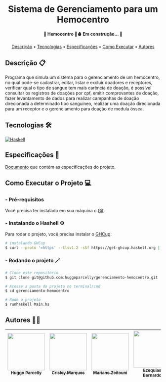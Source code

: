<h1 align="center"> 
	Sistema de Gerenciamento para um Hemocentro
</h1> 

<h4 align="center"> 
	🚧  Hemocentro 💉🩸  Em construção...  🚧
</h4>
<p align="center">
 <a href="#descrição">Descrição</a> •
 <a href="#tecnologias">Tecnologias</a> • 
 <a href="#especificações">Especificações</a> • 
 <a href="#como-executar-o-projeto">Como Executar</a> • 
 <a href="#autores">Autores</a>
</p>

## Descrição 📋
Programa que simula um sistema para o gerenciamento de um hemocentro, no qual pode-se cadastrar, editar, listar e excluir doadores e receptores, verificar qual o tipo de sangue tem mais carência de doação, é possível consultar os registros de doações por cpf, emitir comprovantes de doação, fazer levantamento de dados para realizar campanhas de doação direcionada a determinado tipo sanguíneo, realizar uma doação direcionada para um receptor e o gerenciamento para doação de medula óssea.

## Tecnologias 🛠
[![Haskell](https://img.shields.io/badge/Haskell-5e5183?style=for-the-badge&logo=haskell&logoColor=white)](https://www.haskell.org/)

## Especificações 📄
[Documento](https://docs.google.com/document/d/13QJxyVWj3aLhTTgFNJPp8ZkLqqU5z0Hty5SqhFRYS_4/edit) que contém as especificações do projeto.

## Como Executar o Projeto 💻
### - Pré-requisitos
Você precisa ter instalado em sua máquina o [Git](https://git-scm.com).


### - Instalando o Hashell ⚙
Para rodar o projeto, você precisa instalar o [GHCup](https://www.haskell.org/ghcup/):
```bash
# instalando GHCup
$ curl --proto '=https' --tlsv1.2 -sSf https://get-ghcup.haskell.org | sh
```


### - Rodando o projeto 🪄
```bash
# Clone este repositório
$ git clone git@github.com:huggoparcelly/gerenciamento-hemocentro.git

# Acesse a pasta do projeto no terminal/cmd
$ cd gerenciamento-hemocentro

# Rode o projeto
$ runhaskell Main.hs
```


## Autores 🧑‍💻

| [<img src="https://avatars.githubusercontent.com/u/72420947?v=4" width="120px;" /><br /><sub><b>Huggo Parcelly</b></sub>](https://github.com/huggoparcelly)<br /> | [<img src="https://avatars.githubusercontent.com/u/44072771?s=400&u=b17d945fa43dec67a69d1cb11e2f23a7b2e0ad95&v=4" width="120px;"/><br /><sub><b>Crisley Marques</b></sub>](https://github.com/crisleymarques)<br /> | [<img src="https://avatars.githubusercontent.com/u/62033435?v=4" width="120px;"/><br /><sub><b>Mariane Zeitouni</b></sub>](https://github.com/marianezei)<br /> | [<img src="https://avatars.githubusercontent.com/u/52422118?v=4" width="120px;"/><br /><sub><b>Ezequias Bernardo</b></sub>](https://github.com/bernardoezequias)<br/> | [<img src="https://avatars.githubusercontent.com/u/82058024?v=4" width="120px;"/><br /><sub><b>Lucas Nascimento</b></sub>](https://github.com/nascimento-lucas)<br /> |
| :---: | :---: | :---: | :---: | :---: |

